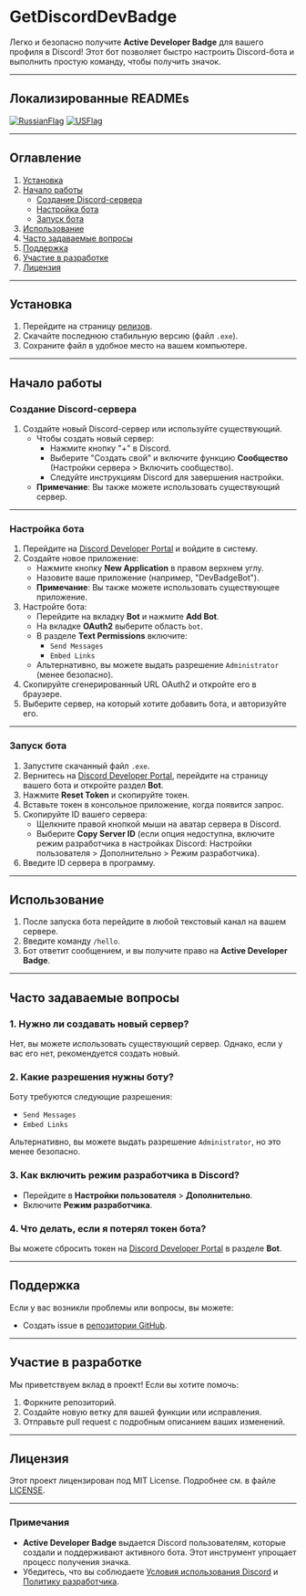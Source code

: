﻿# GetDiscordDevBadge

Легко и безопасно получите **Active Developer Badge** для вашего профиля в Discord! Этот бот позволяет быстро настроить Discord-бота и выполнить простую команду, чтобы получить значок.

---

## Локализированные READMEs

[![RussianFlag](https://flagsapi.com/RU/flat/64.png)](README-ru.md)
[![USFlag](https://flagsapi.com/US/flat/64.png)](../README.md)

---

## Оглавление
1. [Установка](#установка)
2. [Начало работы](#начало-работы)
   - [Создание Discord-сервера](#создание-discord-сервера)
   - [Настройка бота](#настройка-бота)
   - [Запуск бота](#запуск-бота)
3. [Использование](#использование)
4. [Часто задаваемые вопросы](#часто-задаваемые-вопросы)
5. [Поддержка](#поддержка)
6. [Участие в разработке](#участие-в-разработке)
7. [Лицензия](#лицензия)

---

## Установка

1. Перейдите на страницу [релизов](https://github.com/intjiraya/GetDiscordDevBadge/releases).
2. Скачайте последнюю стабильную версию (файл `.exe`).
3. Сохраните файл в удобное место на вашем компьютере.

---

## Начало работы

### Создание Discord-сервера
1. Создайте новый Discord-сервер или используйте существующий.
   - Чтобы создать новый сервер:
      - Нажмите кнопку "+" в Discord.
      - Выберите "Создать свой" и включите функцию **Сообщество** (Настройки сервера > Включить сообщество).
      - Следуйте инструкциям Discord для завершения настройки.
   - **Примечание**: Вы также можете использовать существующий сервер.

---

### Настройка бота
1. Перейдите на [Discord Developer Portal](https://discord.com/developers/applications) и войдите в систему.
2. Создайте новое приложение:
   - Нажмите кнопку **New Application** в правом верхнем углу.
   - Назовите ваше приложение (например, "DevBadgeBot").
   - **Примечание**: Вы также можете использовать существующее приложение.
3. Настройте бота:
   - Перейдите на вкладку **Bot** и нажмите **Add Bot**.
   - На вкладке **OAuth2** выберите область `bot`.
   - В разделе **Text Permissions** включите:
      - `Send Messages`
      - `Embed Links`
   - Альтернативно, вы можете выдать разрешение `Administrator` (менее безопасно).
4. Скопируйте сгенерированный URL OAuth2 и откройте его в браузере.
5. Выберите сервер, на который хотите добавить бота, и авторизуйте его.

---

### Запуск бота
1. Запустите скачанный файл `.exe`.
2. Вернитесь на [Discord Developer Portal](https://discord.com/developers/applications), перейдите на страницу вашего бота и откройте раздел **Bot**.
3. Нажмите **Reset Token** и скопируйте токен.
4. Вставьте токен в консольное приложение, когда появится запрос.
5. Скопируйте ID вашего сервера:
   - Щелкните правой кнопкой мыши на аватар сервера в Discord.
   - Выберите **Copy Server ID** (если опция недоступна, включите режим разработчика в настройках Discord: Настройки пользователя > Дополнительно > Режим разработчика).
6. Введите ID сервера в программу.

---

## Использование
1. После запуска бота перейдите в любой текстовый канал на вашем сервере.
2. Введите команду `/hello`.
3. Бот ответит сообщением, и вы получите право на **Active Developer Badge**.

---

## Часто задаваемые вопросы

### 1. Нужно ли создавать новый сервер?
Нет, вы можете использовать существующий сервер. Однако, если у вас его нет, рекомендуется создать новый.

### 2. Какие разрешения нужны боту?
Боту требуются следующие разрешения:
- `Send Messages`
- `Embed Links`

Альтернативно, вы можете выдать разрешение `Administrator`, но это менее безопасно.

### 3. Как включить режим разработчика в Discord?
- Перейдите в **Настройки пользователя** > **Дополнительно**.
- Включите **Режим разработчика**.

### 4. Что делать, если я потерял токен бота?
Вы можете сбросить токен на [Discord Developer Portal](https://discord.com/developers/applications) в разделе **Bot**.

---

## Поддержка
Если у вас возникли проблемы или вопросы, вы можете:
- Создать issue в [репозитории GitHub](https://github.com/intjiraya/GetDiscordDevBadge/issues).

---

## Участие в разработке
Мы приветствуем вклад в проект! Если вы хотите помочь:
1. Форкните репозиторий.
2. Создайте новую ветку для вашей функции или исправления.
3. Отправьте pull request с подробным описанием ваших изменений.

---

## Лицензия
Этот проект лицензирован под MIT License. Подробнее см. в файле [LICENSE](../LICENSE).

---

### Примечания
- **Active Developer Badge** выдается Discord пользователям, которые создали и поддерживают активного бота. Этот инструмент упрощает процесс получения значка.
- Убедитесь, что вы соблюдаете [Условия использования Discord](https://discord.com/terms) и [Политику разработчика](https://discord.com/developers/docs/policy).
